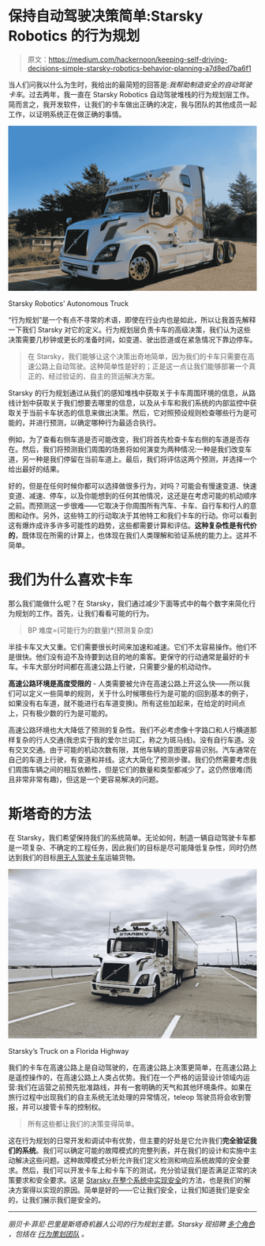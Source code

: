 # 保持自动驾驶决策简单:Starsky Robotics 的行为规划

> 原文：<https://medium.com/hackernoon/keeping-self-driving-decisions-simple-starsky-robotics-behavior-planning-a7d8ed7ba6f1>

当人们问我以什么为生时，我给出的最简短的回答是:*我帮助制造安全的自动驾驶卡车*。过去两年，我一直在 Starsky Robotics 自动驾驶堆栈的行为规划层工作。简而言之，我开发软件，让我们的卡车做出正确的决定，我与团队的其他成员一起工作，以证明系统正在做正确的事情。

![](img/fa03fc9382ca66ec79d9c9bdca6436c9.png)

Starsky Robotics’ Autonomous Truck

“行为规划”是一个有点不寻常的术语，即使在行业内也是如此，所以让我首先解释一下我们 Starsky 对它的定义。行为规划层负责卡车的高级决策，我们认为这些决策需要几秒钟或更长的准备时间，如变道、驶出匝道或在紧急情况下靠边停车。

> 在 Starsky，我们能够让这个决策出奇地简单，因为我们的卡车只需要在高速公路上自动驾驶。这种简单性是好的；正是这一点让我们能够部署一个真正的、经过验证的、自主的货运解决方案。

Starsky 的行为规划通过从我们的感知堆栈中获取关于卡车周围环境的信息，从路线计划中获取关于我们想要去哪里的信息，以及从卡车和我们系统的内部监控中获取关于当前卡车状态的信息来做出决策。然后，它对照预设规则检查哪些行为是可能的，并进行预测，以确定哪种行为最适合执行。

例如，为了查看右侧车道是否可能改变，我们将首先检查卡车右侧的车道是否存在。然后，我们将预测我们周围的场景将如何演变为两种情况:一种是我们改变车道，另一种是我们停留在当前车道上。最后，我们将评估这两个预测，并选择一个给出最好的结果。

好的，但是在任何时候你都可以选择做很多行为，对吗？可能会有慢速变道、快速变道、减速、停车，以及你能想到的任何其他情况，这还是在考虑可能的机动顺序之前。而预测这一步很难——它取决于你周围所有汽车、卡车、自行车和行人的意图和动作。另外，这些特工的行动取决于其他特工和我们卡车的行动。你可以看到这有爆炸成许多许多可能性的趋势，这些都需要计算和评估。**这种复杂性是有代价的**，既体现在所需的计算上，也体现在我们人类理解和验证系统的能力上。这并不简单。

# 我们为什么喜欢卡车

那么我们能做什么呢？在 Starsky，我们通过减少下面等式中的每个数字来简化行为规划的工作。首先，让我们看看可能的行为。

> BP 难度=(可能行为的数量)*(预测复杂度)

半挂卡车又大又重。它们需要很长时间来加速和减速。它们不太容易操作。他们不是很快。他们没有迫不及待要到达目的地的乘客。更保守的行动通常是最好的卡车。卡车大部分时间都在高速公路上行驶，只需要少量的机动动作。

**高速公路环境是高度受限的** - 人类需要被允许在高速公路上开这么快——所以我们可以定义一些简单的规则，关于什么时候哪些行为是可能的(回到基本的例子，如果没有右车道，就不能进行右车道变换)。所有这些加起来，在给定的时间点上，只有极少数的行为是可能的。

高速公路环境也大大降低了预测的复杂性。我们不必考虑像十字路口和人行横道那样复杂的行人交通(我忠实于我的爱尔兰词汇，称之为斑马线)。没有自行车道。没有交叉交通。由于可能的机动次数有限，其他车辆的意图更容易识别。汽车通常在自己的车道上行驶，有变道和并线。这大大简化了预测步骤。我们仍然需要考虑我们周围车辆之间的相互依赖性，但是它们的数量和类型都减少了。这仍然很难(而且非常非常有趣)，但这是一个更容易解决的问题。

# 斯塔奇的方法

在 Starsky，我们希望保持我们的系统简单。无论如何，制造一辆自动驾驶卡车都是一项复杂、不确定的工程任务，因此我们的目标是尽可能降低复杂性，同时仍然达到我们的目标[用无人驾驶卡车](https://wired.com/story/starsky-robotics-truck-self-driving-florida-test/)运输货物。

![](img/d3b281ce4f8ea78da212f3812761a163.png)

Starsky’s Truck on a Florida Highway

我们的卡车在高速公路上是自动驾驶的，在高速公路上决策更简单，在高速公路上是遥控操作的，在高速公路上人类占优势。我们在一个严格的运营设计领域内运营:我们在运营之前预先批准路线，并有一套明确的天气和其他环境条件。如果在旅行过程中出现我们的自主系统无法处理的异常情况，teleop 驾驶员将会收到警报，并可以接管卡车的控制权。

> 所有这些都让我们的决策变得简单。

这在行为规划的日常开发和调试中有优势，但主要的好处是它允许我们**完全验证我们的系统**。我们可以确定可能的故障模式的完整列表，并在我们的设计和实施中主动解决这些问题。这种故障模式分析允许我们定义检测和响应系统故障的安全要求。然后，我们可以开发卡车上和卡车下的测试，充分验证我们是否满足正常的决策要求和安全要求。这是 [Starsky 在整个系统中实现安全](/starsky-robotics-blog/understanding-starsky-robotics-voluntary-safety-self-assessment-1d70318a1459)的方法，也是我们的解决方案得以实现的原因。简单是好的——它让我们安全，让我们知道我们是安全的，让我们展示我们是安全的。

***

*丽贝卡·菲尼·巴里是斯塔奇机器人公司的行为规划主管。Starsky 现招聘* [*多个角色*](https://jobs.lever.co/starskyrobotics/) *，包括在* [*行为策划团队*](https://jobs.lever.co/starskyrobotics/b19941a4-0221-46f7-a239-d93017d07395) *。*